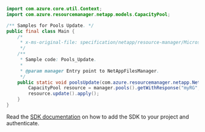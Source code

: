 ```java
import com.azure.core.util.Context;
import com.azure.resourcemanager.netapp.models.CapacityPool;

/** Samples for Pools Update. */
public final class Main {
    /*
     * x-ms-original-file: specification/netapp/resource-manager/Microsoft.NetApp/stable/2021-06-01/examples/Pools_Update.json
     */
    /**
     * Sample code: Pools_Update.
     *
     * @param manager Entry point to NetAppFilesManager.
     */
    public static void poolsUpdate(com.azure.resourcemanager.netapp.NetAppFilesManager manager) {
        CapacityPool resource = manager.pools().getWithResponse("myRG", "account1", "pool1", Context.NONE).getValue();
        resource.update().apply();
    }
}
```

Read the [SDK documentation](https://github.com/Azure/azure-sdk-for-java/blob/azure-resourcemanager-netapp_1.0.0-beta.6/sdk/netapp/azure-resourcemanager-netapp/README.md) on how to add the SDK to your project and authenticate.
